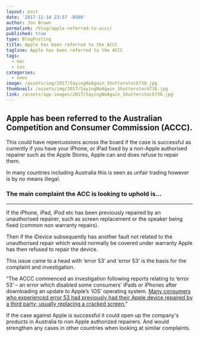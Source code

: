 ```yaml
---
layout: post
date: '2017-11-14 23:57 -0500'
author: Jon Brown
permalink: /blog/apple-referred-to-accc/
published: true
type: BlogPosting
title: Apple has been referred to the ACCC
tagline: Apple has been referred to the ACCC
tags:
  - mac
  - ios
categories:
  - news
image: /assets/img/2017/SayingNoAgain_Shutterstock738.jpg
thumbnail: /assets/img/2017/SayingNoAgain_Shutterstock738.jpg
link: /assets/app-images/2017/SayingNoAgain_Shutterstock738.jpg
---
```

## Apple has been referred to the Australian Competition and Consumer Commission (ACCC).

This could have repercussions across the board if the case is successful as currently if you have your iPhone, or iPad fixed by a non-Apple authorised repairer such as the Apple Stores, Apple can and does refuse to repair them.

In many countries including Australia this is seen as unfair trading however is by no means illegal. 

### The main complaint the ACC is looking to uphold is...
---
If the iPhone, iPad, iPod etc has been previously repaired by an unauthorised repairer, such as screen replacement or the speaker being fixed (common non warranty repairs).

Then if the iDevice subsequently has another fault not related to the unauthorised repair which would normally be covered under warranty Apple has then refused to repair the device.

This issue came to a head with ‘error 53’ and ‘error 53’ is the basis for the complaint and investigation.

“The ACCC commenced an investigation following reports relating to ‘error 53’ – an error which disabled some consumers’ iPads or iPhones after downloading an update to Apple’s ‘iOS’ operating system. [Many consumers who experienced error 53 had previously had their Apple device repaired by a third party; usually replacing a cracked screen.](https://www.accc.gov.au/media-release/accc-takes-action-against-apple-over-alleged-misleading-consumer-guarantee-representations)”

If the case against Apple is successful it could open up the company's products in Australia to non Apple authorized repairers. And would strengthen any cases in other countries when looking at similar complaints.
